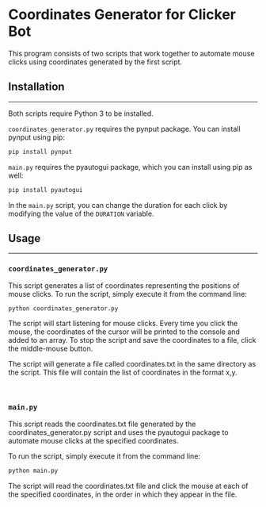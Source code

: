 # Coordinates Generator for Clicker Bot
This program consists of two scripts that work together to automate mouse clicks using coordinates generated by the first script.

## Installation
<hr>
Both scripts require Python 3 to be installed.

<br>

`coordinates_generator.py` requires the pynput package. You can install pynput using pip:
``` bat
pip install pynput
```

`main.py` requires the pyautogui package, which you can install using pip as well:
``` bat
pip install pyautogui
```

In the `main.py` script, you can change the duration for each click by modifying the value of the `DURATION` variable.

## Usage
<hr>

### <b>`coordinates_generator.py`</b>
This script generates a list of coordinates representing the positions of mouse clicks. To run the script, simply execute it from the command line:

``` bat
python coordinates_generator.py
```
The script will start listening for mouse clicks. Every time you click the mouse, the coordinates of the cursor will be printed to the console and added to an array. To stop the script and save the coordinates to a file, click the middle-mouse button.

The script will generate a file called coordinates.txt in the same directory as the script. This file will contain the list of coordinates in the format x,y.

<br>

### <b>`main.py`</b>
This script reads the coordinates.txt file generated by the coordinates_generator.py script and uses the pyautogui package to automate mouse clicks at the specified coordinates.

To run the script, simply execute it from the command line:
``` bat
python main.py
```
The script will read the coordinates.txt file and click the mouse at each of the specified coordinates, in the order in which they appear in the file.